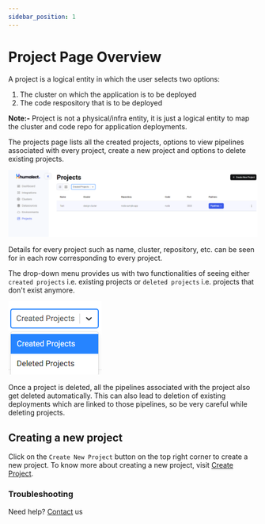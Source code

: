 ```yaml
---
sidebar_position: 1
---
```


# Project Page Overview
A project is a logical entity in which the user selects two options:
1. The cluster on which the application is to be deployed
2. The code respository that is to be deployed

<b>Note:-</b> Project is not a physical/infra entity, it is just a logical entity to map the cluster and code repo for application deployments.

The projects page lists all the created projects, options to view pipelines associated with every project, create a new project and options to delete existing projects.

![projects-overview](./../../static/img/projects-overview.png)

Details for every project such as name, cluster, repository, etc. can be seen for in each row corresponding to every project.

The drop-down menu provides us with two functionalities of seeing either `created projects` i.e. existing projects or `deleted projects` i.e. projects that don't exist anymore.

![projects-state](./../../static/img/projects-state.png)


Once a project is deleted, all the pipelines associated with the project also get deleted automatically. This can also lead to deletion of existing deployments which are linked to those pipelines, so be very careful while deleting projects.

## Creating a new project
Click on the `Create New Project` button on the top right corner to create a new project.
To know more about creating a new project, visit [Create Project](./create-a-project).


### Troubleshooting
Need help? [Contact](./../Contact-us/reach-out-to-us) us
